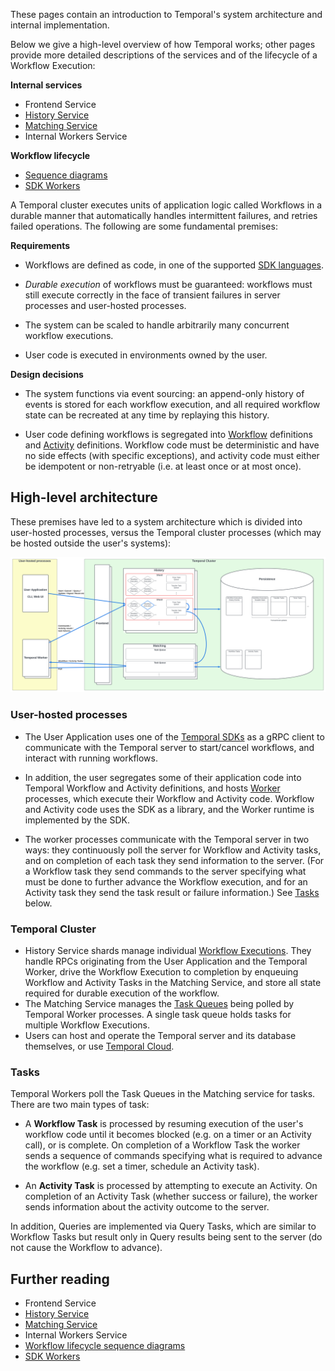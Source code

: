 These pages contain an introduction to Temporal's system architecture and internal implementation.

Below we give a high-level overview of how Temporal works; other pages provide more detailed descriptions of the services and of the lifecycle of a Workflow Execution:

**Internal services**

- Frontend Service
- [History Service](./history-service.md)
- [Matching Service](./matching-service.md)
- Internal Workers Service

**Workflow lifecycle**

- [Sequence diagrams](./workflow-lifecycle.md)
- [SDK Workers](https://github.com/temporalio/sdk-core/blob/master/ARCHITECTURE.md)

A Temporal cluster executes units of application logic called Workflows in a durable manner that automatically handles intermittent failures, and retries failed operations.
The following are some fundamental premises:

**Requirements**

- Workflows are defined as code, in one of the supported [SDK languages](https://docs.temporal.io/dev-guide).

- _Durable execution_ of workflows must be guaranteed: workflows must still execute correctly in the face of transient failures in server processes and user-hosted processes.

- The system can be scaled to handle arbitrarily many concurrent workflow executions.

- User code is executed in environments owned by the user.

**Design decisions**

- The system functions via event sourcing: an append-only history of events is stored for each workflow execution, and all required workflow state can be recreated at any time by replaying this history.

- User code defining workflows is segregated into [Workflow](https://docs.temporal.io/workflows) definitions and [Activity](https://docs.temporal.io/activities) definitions.
  Workflow code must be deterministic and have no side effects (with specific exceptions), and activity code must either be idempotent or non-retryable (i.e. at least once or at most once).

## High-level architecture

These premises have led to a system architecture which is divided into user-hosted processes, versus the Temporal cluster processes (which may be hosted outside the user's systems):

<!-- https://lucid.app/lucidchart/0202e4b8-5258-4cd6-a6a0-67159300532b/edit -->
<img src="assets/temporal-high-level.svg">

### User-hosted processes

- The User Application uses one of the [Temporal SDKs](https://docs.temporal.io/dev-guide) as a gRPC client to communicate with the Temporal server to start/cancel workflows, and interact with running workflows.

- In addition, the user segregates some of their application code into Temporal Workflow and Activity definitions, and hosts [Worker](https://docs.temporal.io/workers) processes, which execute their Workflow and Activity code.
  Workflow and Activity code uses the SDK as a library, and the Worker runtime is implemented by the SDK.

- The worker processes communicate with the Temporal server in two ways: they continuously poll the server for Workflow and Activity tasks, and on completion of each task they send information to the server.
  (For a Workflow task they send commands to the server specifying what must be done to further advance the Workflow execution, and for an Activity task they send the task result or failure information.)
  See [Tasks](#Tasks) below.

### Temporal Cluster

- History Service shards manage individual [Workflow Executions](https://docs.temporal.io/workflows#workflow-execution).
  They handle RPCs originating from the User Application and the Temporal Worker, drive the Workflow Execution to completion by enqueuing Workflow and Activity Tasks in the Matching Service, and store all state required for durable execution of the workflow.
- The Matching Service manages the [Task Queues](https://docs.temporal.io/workers#task-queue) being polled by Temporal Worker processes.
  A single task queue holds tasks for multiple Workflow Executions.
- Users can host and operate the Temporal server and its database themselves, or use [Temporal Cloud](https://temporal.io/cloud).

### Tasks

Temporal Workers poll the Task Queues in the Matching service for tasks. There are two main types of task:

- A **Workflow Task** is processed by resuming execution of the user's workflow code until it becomes blocked (e.g. on a timer or an Activity call), or is complete.
  On completion of a Workflow Task the worker sends a sequence of commands specifying what is required to advance the workflow (e.g. set a timer, schedule an Activity task).

- An **Activity Task** is processed by attempting to execute an Activity.
  On completion of an Activity Task (whether success or failure), the worker sends information about the activity outcome to the server.

In addition, Queries are implemented via Query Tasks, which are similar to Workflow Tasks but result only in Query results being sent to the server (do not cause the Workflow to advance).

## Further reading

- Frontend Service
- [History Service](./history-service.md)
- [Matching Service](./matching-service.md)
- Internal Workers Service
- [Workflow lifecycle sequence diagrams](./workflow-lifecycle.md)
- [SDK Workers](https://github.com/temporalio/sdk-core/blob/master/ARCHITECTURE.md)
